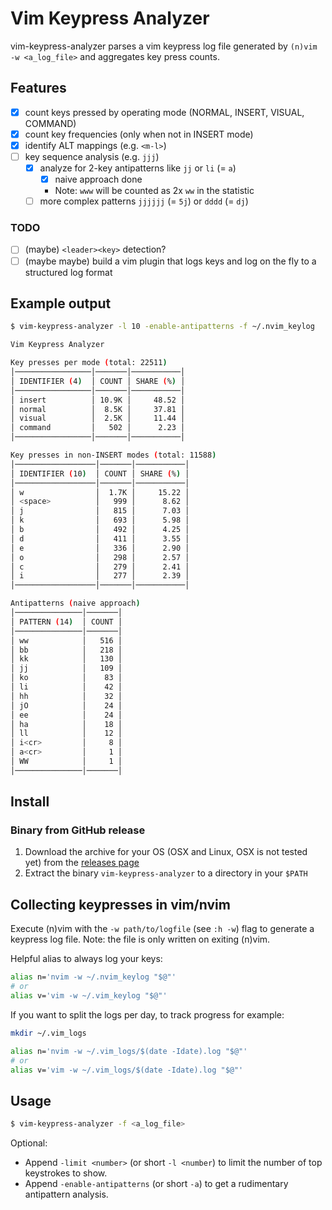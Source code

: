 # Vim Keypress Analyzer

vim-keypress-analyzer parses a vim keypress log file generated by `(n)vim -w <a_log_file>` and aggregates key press counts.

## Features

- [x] count keys pressed by operating mode (NORMAL, INSERT, VISUAL, COMMAND)
- [x] count key frequencies (only when not in INSERT mode)
- [x] identify ALT mappings (e.g. `<m-l>`)
- [ ] key sequence analysis (e.g. `jjj`)
  - [x] analyze for 2-key antipatterns like `jj` or `li` (= `a`)
    - [x] naive approach done
    - Note: `www` will be counted as 2x `ww` in the statistic
  - [ ] more complex patterns `jjjjjj` (= `5j`) or `dddd` (= `dj`)

### TODO

- [ ] (maybe) `<leader><key>` detection?
- [ ] (maybe maybe) build a vim plugin that logs keys and log on the fly to a structured log format

## Example output

```sh
$ vim-keypress-analyzer -l 10 -enable-antipatterns -f ~/.nvim_keylog

Vim Keypress Analyzer

Key presses per mode (total: 22511)
│─────────────────│───────│───────────│
│ IDENTIFIER (4)  │ COUNT │ SHARE (%) │
│─────────────────│───────│───────────│
│ insert          │ 10.9K │     48.52 │
│ normal          │  8.5K │     37.81 │
│ visual          │  2.5K │     11.44 │
│ command         │   502 │      2.23 │
│─────────────────│───────│───────────│

Key presses in non-INSERT modes (total: 11588)
│──────────────────│───────│───────────│
│ IDENTIFIER (10)  │ COUNT │ SHARE (%) │
│──────────────────│───────│───────────│
│ w                │  1.7K │     15.22 │
│ <space>          │   999 │      8.62 │
│ j                │   815 │      7.03 │
│ k                │   693 │      5.98 │
│ b                │   492 │      4.25 │
│ d                │   411 │      3.55 │
│ e                │   336 │      2.90 │
│ o                │   298 │      2.57 │
│ c                │   279 │      2.41 │
│ i                │   277 │      2.39 │
│──────────────────│───────│───────────│

Antipatterns (naive approach)
│───────────────│───────│
│ PATTERN (14)  │ COUNT │
│───────────────│───────│
│ ww            │   516 │
│ bb            │   218 │
│ kk            │   130 │
│ jj            │   109 │
│ ko            │    83 │
│ li            │    42 │
│ hh            │    32 │
│ jO            │    24 │
│ ee            │    24 │
│ ha            │    18 │
│ ll            │    12 │
│ i<cr>         │     8 │
│ a<cr>         │     1 │
│ WW            │     1 │
│───────────────│───────│
```

## Install

### Binary from GitHub release

1. Download the archive for your OS (OSX and Linux, OSX is not tested yet) from the [releases page](https://github.com/phux/vim-keypress-analyzer/releases)
1. Extract the binary `vim-keypress-analyzer` to a directory in your `$PATH`

## Collecting keypresses in vim/nvim

Execute (n)vim with the `-w path/to/logfile` (see `:h -w`) flag to generate
a keypress log file.
Note: the file is only written on exiting (n)vim.

Helpful alias to always log your keys:

```sh
alias n='nvim -w ~/.nvim_keylog "$@"'
# or
alias v='vim -w ~/.vim_keylog "$@"'
```

If you want to split the logs per day, to track progress for example:

```sh
mkdir ~/.vim_logs

alias n='nvim -w ~/.vim_logs/$(date -Idate).log "$@"'
# or
alias v='vim -w ~/.vim_logs/$(date -Idate).log "$@"'
```

## Usage

```sh
$ vim-keypress-analyzer -f <a_log_file>
```

Optional:

- Append `-limit <number>` (or short `-l <number`) to limit the number of top keystrokes to show.
- Append `-enable-antipatterns` (or short `-a`) to get a rudimentary antipattern analysis.

